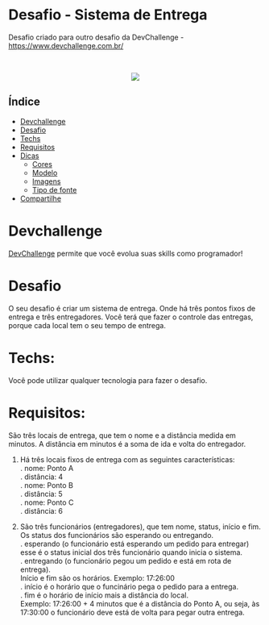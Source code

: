 # Desafio - Sistema de Entrega
Desafio criado para outro desafio da DevChallenge - https://www.devchallenge.com.br/

<br />
<p align="center">
  <a href="http://www.freepik.com">
    <img src="https://image.freepik.com/free-photo/delivery-uniform-boy-work-courier_1368-6381.jpg" >
  </a>
</p>

## Índice

* [Devchallenge](#devchallenge) 
* [Desafio](#desafio)
* [Techs](#techs)
* [Requisitos](#requisitos)
* [Dicas](#dicas)
  * [Cores](#cores)
  * [Modelo](#modelo)
  * [Imagens](#imagens)
  * [Tipo de fonte](#tipo-de-fonte)
* [Compartilhe](#compartilhe)

# Devchallenge
<a href="https://devchallenge.now.sh/"> DevChallenge</a> permite que você evolua suas skills como programador!

# Desafio
O seu desafio é criar um sistema de entrega. Onde há três pontos fixos de entrega e três entregadores.
Você terá que fazer o controle das entregas, porque cada local tem o seu tempo de entrega.

# Techs: 
Você pode utilizar qualquer tecnologia para fazer o desafio.

# Requisitos: 
São três locais de entrega, que tem o nome e a distância medida em minutos. A distância em minutos é a soma de ida e volta do entregador.
1. Há três locais fixos de entrega com as seguintes características: <br/>
  . nome: Ponto A <br/>
  . distância: 4 <br/>
  . nome: Ponto B <br/>
  . distância: 5 <br/>
  . nome: Ponto C <br/>
  . distância: 6 <br/>
  
2. São três funcionários (entregadores), que tem nome, status, início e fim. <br/>
Os status dos funcionários são esperando ou entregando. <br/>
    . esperando (o funcionário está esperando um pedido para entregar) esse é o status inicial dos três funcionário quando inicia o sistema. <br/>
    . entregando (o funcionário pegou um pedido e está em rota de entrega). <br/>
Início e fim são os horários. Exemplo: 17:26:00 <br/>
    . início é o horário que o funcinário pega o pedido para a entrega. <br/>
    . fim é o horário de início mais a distância do local. <br/>
  Exemplo: 17:26:00 + 4 minutos que é a distância do Ponto A, ou seja, às 17:30:00 o funcionário deve está de volta para pegar outra entrega.<br/>
  




